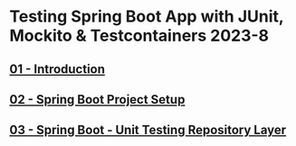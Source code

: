 # Testing Spring Boot App with JUnit, Mockito & Testcontainers 2023-8

## [01 - Introduction](./docs/01%20-%20Introduction/readme.md)

## [02 - Spring Boot Project Setup](./docs/02%20-%20Spring%20Boot%20Project%20Setup/readme.md)

## [03 - Spring Boot - Unit Testing Repository Layer](./docs/04%20-%20Spring%20Boot%20-%20Unit%20Testing%20Service%20Layer/readme.md)
